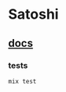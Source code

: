 # Satoshi

## [docs](https://hexdocs.pm/satoshi_ex/App.Satoshi.html)


### tests
```
mix test
```

<!-- ## Installation

If [available in Hex](https://hex.pm/docs/publish), the package can be installed
by adding `app` to your list of dependencies in `mix.exs`:

```elixir
def deps do
  [{:app, "~> 0.1.0"}]
end
```

Documentation can be generated with [ExDoc](https://github.com/elixir-lang/ex_doc)
and published on [HexDocs](https://hexdocs.pm). Once published, the docs can
be found at [https://hexdocs.pm/app](https://hexdocs.pm/app). -->
